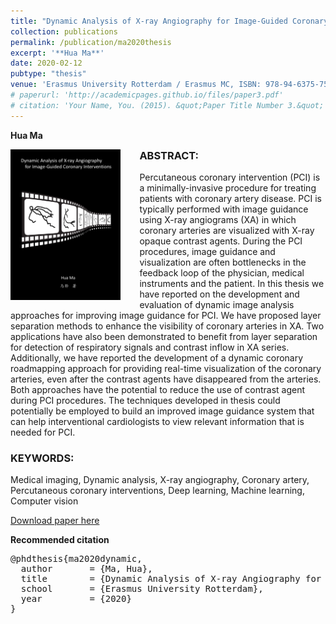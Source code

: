 ```yaml
---
title: "Dynamic Analysis of X-ray Angiography for Image-Guided Coronary Interventions"
collection: publications
permalink: /publication/ma2020thesis
excerpt: '**Hua Ma**'
date: 2020-02-12
pubtype: "thesis"
venue: 'Erasmus University Rotterdam / Erasmus MC, ISBN: 978-94-6375-752-2'
# paperurl: 'http://academicpages.github.io/files/paper3.pdf'
# citation: 'Your Name, You. (2015). &quot;Paper Title Number 3.&quot; <i>Journal 1</i>. 1(3).'
---
```

**Hua Ma**

<img src="/images/thesis_cover.png" style="float: left; width: 35%; padding-right: 30px; padding-bottom: 10px">

<div style="width:100%; display: vertical">
  <h3 style="margin-top:0; padding-top:0px">ABSTRACT:</h3>
  <p>
  Percutaneous coronary intervention (PCI) is a minimally-invasive procedure for treating patients with coronary artery disease. PCI is typically performed with image guidance using X-ray angiograms (XA) in which coronary arteries are visualized with X-ray opaque contrast agents. During the PCI procedures, image guidance and visualization are often bottlenecks in the feedback loop of the physician, medical instruments and the patient. In this thesis we have reported on the development and evaluation of dynamic image analysis approaches for improving image guidance for PCI. We have proposed layer separation methods to enhance the visibility of coronary arteries in XA. Two applications have also been demonstrated to benefit from layer separation for detection of respiratory signals and contrast inflow in XA series. Additionally, we have reported the development of a dynamic coronary roadmapping approach for providing real-time visualization of the coronary arteries, even after the contrast agents have disappeared from the arteries. Both approaches have the potential to reduce the use of contrast agent during PCI procedures. The techniques developed in thesis could potentially be employed to build an improved image guidance system that can help interventional cardiologists to view relevant information that is needed for PCI.
  </p>
</div>


### KEYWORDS:

Medical imaging, Dynamic analysis, X-ray angiography, Coronary artery, Percutaneous coronary interventions, Deep learning, Machine learning, Computer vision

[Download paper here](https://repub.eur.nl/pub/124643)

**Recommended citation**

<pre>
@phdthesis{ma2020dynamic,
  author       = {Ma, Hua}, 
  title        = {Dynamic Analysis of X-ray Angiography for Image-Guided Coronary Interventions},
  school       = {Erasmus University Rotterdam},
  year         = {2020}
}
</pre>